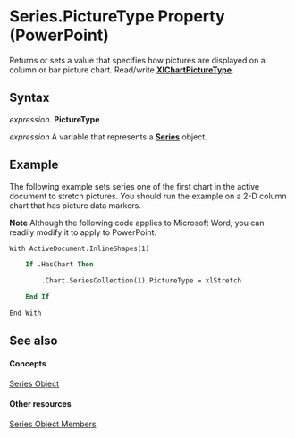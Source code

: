 
# Series.PictureType Property (PowerPoint)

Returns or sets a value that specifies how pictures are displayed on a column or bar picture chart. Read/write  **[XlChartPictureType](ed2a241c-1362-16c3-660a-781d7915257e.md)**.


## Syntax

 _expression_. **PictureType**

 _expression_ A variable that represents a **[Series](5c8c2d92-d8ca-4d21-e213-c374292275d4.md)** object.


## Example

The following example sets series one of the first chart in the active document to stretch pictures. You should run the example on a 2-D column chart that has picture data markers.




 **Note**  Although the following code applies to Microsoft Word, you can readily modify it to apply to PowerPoint.




```vb
With ActiveDocument.InlineShapes(1)

    If .HasChart Then

        .Chart.SeriesCollection(1).PictureType = xlStretch

    End If

End With
```


## See also


#### Concepts


[Series Object](5c8c2d92-d8ca-4d21-e213-c374292275d4.md)
#### Other resources


[Series Object Members](f7e7168d-3c6f-20db-1e75-56a101c69a70.md)
